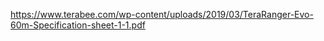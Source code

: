 



https://www.terabee.com/wp-content/uploads/2019/03/TeraRanger-Evo-60m-Specification-sheet-1-1.pdf
